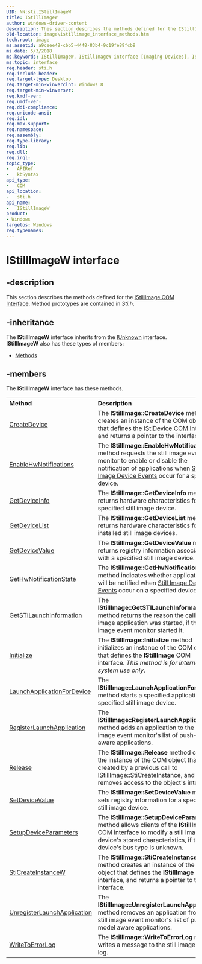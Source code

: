 ```yaml
---
UID: NN:sti.IStillImageW
title: IStillImageW
author: windows-driver-content
description: This section describes the methods defined for the IStillImage COM Interface. Method prototypes are contained in Sti.h.
old-location: image\istillimage_interface_methods.htm
tech.root: image
ms.assetid: a9ceee48-cbb5-4448-83b4-9c19fe89fcb9
ms.date: 5/3/2018
ms.keywords: IStillImageW, IStillImageW interface [Imaging Devices], IStillImageW interface [Imaging Devices],described, image.istillimage_interface_methods, sti/IStillImageW, stifnc_a737fc11-5690-49a8-b64e-82b27bb55e52.xml
ms.topic: interface
req.header: sti.h
req.include-header: 
req.target-type: Desktop
req.target-min-winverclnt: Windows 8
req.target-min-winversvr: 
req.kmdf-ver: 
req.umdf-ver: 
req.ddi-compliance: 
req.unicode-ansi: 
req.idl: 
req.max-support: 
req.namespace: 
req.assembly: 
req.type-library: 
req.lib: 
req.dll: 
req.irql: 
topic_type:
-	APIRef
-	kbSyntax
api_type:
-	COM
api_location:
-	sti.h
api_name:
-	IStillImageW
product:
- Windows
targetos: Windows
req.typenames: 
---
```


# IStillImageW interface


## -description



This section describes the methods defined for the <a href="https://msdn.microsoft.com/eb60a3fd-e7e2-4d3c-973e-af8cb3c3c511">IStillImage COM Interface</a>. Method prototypes are contained in <i>S</i><i>ti.h</i>.




## -inheritance

The <b xmlns:loc="http://microsoft.com/wdcml/l10n">IStillImageW</b> interface inherits from the <a href="https://msdn.microsoft.com/33f1d79a-33fc-4ce5-a372-e08bda378332">IUnknown</a> interface. <b>IStillImageW</b> also has these types of members:
<ul>
<li><a href="https://docs.microsoft.com/">Methods</a></li>
</ul>

## -members

The <b>IStillImageW</b> interface has these methods.
<table class="members" id="memberListMethods">
<tr>
<th align="left" width="37%">Method</th>
<th align="left" width="63%">Description</th>
</tr>
<tr data="declared;">
<td align="left" width="37%">
<a href="https://msdn.microsoft.com/24491434-1ad2-48fa-85e6-516efbe0550d">CreateDevice</a>
</td>
<td align="left" width="63%">
The <b>IStillImage::CreateDevice</b> method creates an instance of the COM object that defines the <a href="https://msdn.microsoft.com/b026fb74-9ce6-4d4e-8a5b-402731904064">IStiDevice COM Interface</a>, and returns a pointer to the interface.

</td>
</tr>
<tr data="declared;">
<td align="left" width="37%">
<a href="https://msdn.microsoft.com/54b4468a-7823-4afe-8845-696c4a534367">EnableHwNotifications</a>
</td>
<td align="left" width="63%">
The <b>IStillImage::EnableHwNotifications</b> method requests the still image event monitor to enable or disable the notification of applications when <a href="https://msdn.microsoft.com/5f9be89c-8442-4894-b2f6-a4d3558464bf">Still Image Device Events</a> occur for a specified device.

</td>
</tr>
<tr data="declared;">
<td align="left" width="37%">
<a href="https://msdn.microsoft.com/4f3e1dcd-1885-4b9f-b033-19d91178d8ab">GetDeviceInfo</a>
</td>
<td align="left" width="63%">
The <b>IStillImage::GetDeviceInfo</b> method returns hardware characteristics for a specified still image device.

</td>
</tr>
<tr data="declared;">
<td align="left" width="37%">
<a href="https://msdn.microsoft.com/43c8a5d2-7f34-4b68-b316-020049e98444">GetDeviceList</a>
</td>
<td align="left" width="63%">
The <b>IStillImage::GetDeviceList</b> method returns hardware characteristics for all installed still image devices.

</td>
</tr>
<tr data="declared;">
<td align="left" width="37%">
<a href="https://msdn.microsoft.com/506c50fa-f162-4b30-bfb9-91987e064c39">GetDeviceValue</a>
</td>
<td align="left" width="63%">
The <b>IStillImage::GetDeviceValue</b> method returns registry information associated with a specified still image device.

</td>
</tr>
<tr data="declared;">
<td align="left" width="37%">
<a href="https://msdn.microsoft.com/8c97c4f0-3cb8-4457-8389-02d9fba51400">GetHwNotificationState</a>
</td>
<td align="left" width="63%">
The <b>IStillImage::GetHwNotificationState</b> method indicates whether applications will be notified when <a href="https://msdn.microsoft.com/5f9be89c-8442-4894-b2f6-a4d3558464bf">Still Image Device Events</a> occur on a specified device.

</td>
</tr>
<tr data="declared;">
<td align="left" width="37%">
<a href="https://msdn.microsoft.com/cfcd6e2d-541a-4a28-b2c7-409eb10bcf1e">GetSTILaunchInformation</a>
</td>
<td align="left" width="63%">
The <b>IStillImage::GetSTILaunchInformation</b> method returns the reason the calling still image application was started, if the still image event monitor started it.

</td>
</tr>
<tr data="declared;">
<td align="left" width="37%">
<a href="https://msdn.microsoft.com/library/windows/hardware/ff550945">Initialize</a>
</td>
<td align="left" width="63%">
The <b>IStillImage::Initialize</b> method initializes an instance of the COM object that defines the <b>IStillImage</b> COM interface. <i>This method is for internal system use only</i>.

</td>
</tr>
<tr data="declared;">
<td align="left" width="37%">
<a href="https://msdn.microsoft.com/e5bb8d0e-9ae0-42dd-bbd0-c12e3d1e3f40">LaunchApplicationForDevice</a>
</td>
<td align="left" width="63%">
The <b>IStillImage::LaunchApplicationForDevice</b> method starts a specified application for a specified still image device.

</td>
</tr>
<tr data="declared;">
<td align="left" width="37%">
<a href="https://msdn.microsoft.com/b76f2f3d-46ff-4a85-b3b2-1924946fa45d">RegisterLaunchApplication</a>
</td>
<td align="left" width="63%">
The <b>IStillImage::RegisterLaunchApplication</b> method adds an application to the still image event monitor's list of push-model aware applications.

</td>
</tr>
<tr data="declared;">
<td align="left" width="37%">
<a href="https://msdn.microsoft.com/3c595531-a1b0-48a5-867c-f1e6558e46ff">Release</a>
</td>
<td align="left" width="63%">
The <b>IStillImage::Release</b> method closes the instance of the COM object that was created by a previous call to <a href="https://msdn.microsoft.com/library/windows/hardware/ff543804">IStillImage::StiCreateInstance</a>, and removes access to the object's interface.

</td>
</tr>
<tr data="declared;">
<td align="left" width="37%">
<a href="https://msdn.microsoft.com/e2ea9c59-cc63-4ced-a225-e0c9667dd574">SetDeviceValue</a>
</td>
<td align="left" width="63%">
The <b>IStillImage::SetDeviceValue</b> method sets registry information for a specified still image device.

</td>
</tr>
<tr data="declared;">
<td align="left" width="37%">
<a href="https://msdn.microsoft.com/8fbbe6c8-bf65-42df-a4e4-cb683b567bf7">SetupDeviceParameters</a>
</td>
<td align="left" width="63%">
The <b>IStillImage::SetupDeviceParameters</b> method allows clients of the <b>IStillImage</b> COM interface to modify a still image device's stored characteristics, if the device's bus type is unknown.

</td>
</tr>
<tr data="declared;">
<td align="left" width="37%">
<a href="https://msdn.microsoft.com/a3d4ef45-d541-40f2-ad0b-cb8720438886">StiCreateInstanceW</a>
</td>
<td align="left" width="63%">
The <b>IStillImage::StiCreateInstance</b> method creates an instance of the COM object that defines the <b>IStillImage</b> interface, and returns a pointer to the interface.

</td>
</tr>
<tr data="declared;">
<td align="left" width="37%">
<a href="https://msdn.microsoft.com/cf57265a-d343-4e49-9635-6a4663c9a3a5">UnregisterLaunchApplication</a>
</td>
<td align="left" width="63%">
The <b>IStillImage::UnregisterLaunchApplication</b> method removes an application from the still image event monitor's list of push-model aware applications.

</td>
</tr>
<tr data="declared;">
<td align="left" width="37%">
<a href="https://msdn.microsoft.com/24795026-41bc-447e-812f-8fc3a1c573b9">WriteToErrorLog</a>
</td>
<td align="left" width="63%">
The <b>IStillImage::WriteToErrorLog </b>method writes a message to the still image error log.

</td>
</tr>
</table> 

